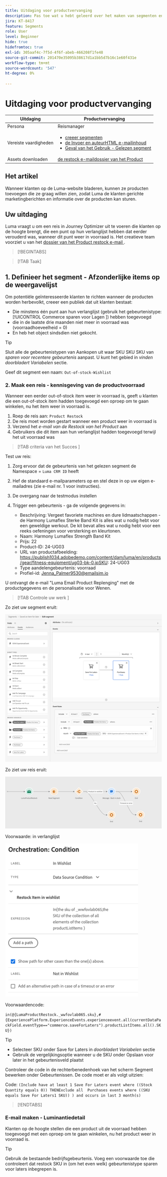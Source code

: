```yaml
---
title: Uitdaging voor productvervanging
description: Pas toe wat u hebt geleerd over het maken van segmenten en test uw vaardigheden.
jira: KT-8417
feature: Segments
role: User
level: Beginner
hide: true
hidefromtoc: true
exl-id: 305aaf4c-7f5d-4f6f-abeb-466208f1fe48
source-git-commit: 201470e35095b38617d1a1bb5d7b16c1e60f431e
workflow-type: tm+mt
source-wordcount: '547'
ht-degree: 0%

---
```


# Uitdaging voor productvervanging

| Uitdaging | Productvervanging |
|---|---|
| Persona | Reismanager |
| Vereiste vaardigheden | <ul><li>[ creeer segmenten ](https://experienceleague.adobe.com/docs/journey-optimizer-learn/tutorials/profiles-segments-subscriptions/create-segments.html?lang=en)</li><li> [ de Invoer en auteurHTML e-mailinhoud ](https://experienceleague.adobe.com/docs/journey-optimizer-learn/tutorials/email-channel/import-and-author-html-email-content.html?lang=en)</li><li>[ Geval van het Gebruik - Gelezen segment ](https://experienceleague.adobe.com/docs/journey-optimizer-learn/tutorials/journeys/use-case-read-segment.html?lang=en)</li> |
| Assets downloaden | [ de restock e-maildossier van het Product ](/help/challenges/assets/email-assets/ProductRestockEmail.html.zip) |

## Het artikel

Wanneer klanten op de Luma-website bladeren, kunnen ze producten toevoegen die ze graag willen zien, zodat Luma de klanten gerichte marketingberichten en informatie over de producten kan sturen.

## Uw uitdaging

Luma vraagt u om een reis in Journey Optimizer uit te voeren die klanten op de hoogte brengt, die een punt op hun verlanglijst hebben dat eerder verouderd was, wanneer dit punt weer in voorraad is. Het creatieve team voorziet u van het [ dossier van het Product restock e-mail ](/help/challenges/assets/email-assets/ProductRestockEmail.html.zip).

>[!BEGINTABS]

>[!TAB Taak]

## &#x200B;1. Definieer het segment - Afzonderlijke items op de weergavelijst

Om potentiële geïnteresseerde klanten te richten wanneer de producten worden herbevolkt, creeer een publiek dat uit klanten bestaat:

* Die minstens één punt aan hun verlanglijst (gebruik het gebeurtenistype: [!UICONTROL  Commerce sparen voor Lagen ]) hebben toegevoegd
* die in de laatste drie maanden niet meer in voorraad was (voorraadhoeveelheid = 0)
* En heb het object sindsdien niet gekocht.

>[!TIP]
>Sluit alle de gebeurtenistypen van Aankopen uit waar SKU SKU SKU van *sparen voor recentere gebeurtenis* aanpast. U kunt het gebied in *vinden doorbladert Variabelen* sectie.

Geef dit segment een naam: `Out-of-stock-Wishlist`


### &#x200B;2. Maak een reis - kennisgeving van de productvoorraad

Wanneer een eerder out-of-stock item weer in voorraad is, geeft u klanten die een out-of-stock item hadden toegevoegd een oproep om te gaan winkelen, nu het item weer in voorraad is.

1. Roep de reis aan: `Product Restock`
2. De reis moet worden gestart wanneer een product weer in voorraad is
3. Verzend het *e-mail van de Restock van het Product* aan
4. Gebruikers die dit item aan hun verlanglijst hadden toegevoegd terwijl het uit voorraad was

>[!TAB  criteria van het Succes ]

Test uw reis:

1. Zorg ervoor dat de gebeurtenis van het gelezen segment de Namespace = `Luma CRM ID` heeft
1. Hef de standaard e-mailparameters op en stel deze in op uw eigen e-mailadres (zie e-mail nr. 1 voor instructies).
1. De overgang naar de testmodus instellen
1. Trigger een gebeurtenis - ga de volgende gegevens in:

   * Beschrijving: Vergeet favoriete machines en dure lidmaatschappen - de Harmony Lumaflex Sterke Band Kit is alles wat u nodig hebt voor een geweldige werkout. De kit bevat alles wat u nodig hebt voor een reeks oefeningen voor versterking en kleurtonen.
   * Naam: Harmony Lumaflex Strength Band Kit
   * Prijs: 22
   * Product-ID: 24-UG03
   * URL van productafbeelding: https://publish1034.adobedemo.com/content/dam/luma/en/products/gear/fitness-equipment/ug03-bk-0.jpSKU: 24-UG03
   * Type aandelengebeurtenis: voorraad
   * Profiel-id: Jenna_Palmer9530@emailsim.io

U ontvangt de e-mail &quot;Luma Email Product Replenging&quot; met de productgegevens en de personalisatie voor Wenen.

>[!TAB  Controle uw werk ]

Zo ziet uw segment eruit:

![ Segment - uit-van-voorraad de Punten van Wishlist ](/help/challenges/assets/C1-S2.png)


Zo ziet uw reis eruit:

![ reis van de aanvulling van het Product ](/help/challenges/assets/c3-j3-journey.png)

Voorwaarde: in verlanglijst

![ Voorwaarde - in wenslijst ](/help/challenges/assets/c3-j3-condition.png)

Voorwaardencode:

```in(@{LumaProductRestock._wwfovlab065.sku},#{ExperiencePlatform.ExperienceEvents.experienceevent.all(currentDataPackField.eventType=="commerce.saveForLaters").productListItems.all().SKU})```


>[!TIP]
> * Selecteer SKU onder Save for Laters in *doorbladert Variabelen* sectie
> * Gebruik de vergelijkingsoptie wanneer u de SKU onder Opslaan voor later in het gebeurtenisveld plaatst

Controleer de code in de rechterbenedenhoek van het scherm Segment bewerken onder Gebeurtenissen. De code moet er als volgt uitzien:

Code:
```(Include have at least 1 Save For Laters event where ((Stock Quantity equals 0)) THENExclude all  Purchases events where ((SKU equals Save For Laters1 SKU)) ) and occurs in last 3 month(s)```

>[!ENDTABS]

### E-mail maken - Luminantiedetail

Klanten op de hoogte stellen die een product uit de voorraad hebben toegevoegd met een oproep om te gaan winkelen, nu het product weer in voorraad is.



>[!TIP]
>
> Gebruik de bestaande bedrijfsgebeurtenis. Voeg een voorwaarde toe die controleert dat restock SKU in (om het even welk) gebeurtenistype sparen voor laters inbegrepen is.
>




